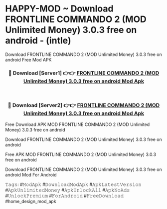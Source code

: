 # HAPPY-MOD ~ Download FRONTLINE COMMANDO 2 (MOD Unlimited Money) 3.0.3 free on android - (intle)
Download FRONTLINE COMMANDO 2 (MOD Unlimited Money) 3.0.3 free on android Free Mod APK

<div align="center">
<h3>🔴 Download [Server1] 👉👉 <a href="https://apk-comot.site?title=FRONTLINE_COMMANDO_2_(MOD_Unlimited_Money)_3.0.3_free_on_android">FRONTLINE COMMANDO 2 (MOD Unlimited Money) 3.0.3 free on android Mod Apk</a></h3><br>

<h3>🔴 Download [Server2] 👉👉 <a href="https://apk-comot.site?title=FRONTLINE_COMMANDO_2_(MOD_Unlimited_Money)_3.0.3_free_on_android">FRONTLINE COMMANDO 2 (MOD Unlimited Money) 3.0.3 free on android Mod Apk</a></h3>
</div>


Free Download APK MOD FRONTLINE COMMANDO 2 (MOD Unlimited Money) 3.0.3 free on android

Download FRONTLINE COMMANDO 2 (MOD Unlimited Money) 3.0.3 free on android 

Free APK MOD FRONTLINE COMMANDO 2 (MOD Unlimited Money) 3.0.3 free on android 

Download FRONTLINE COMMANDO 2 (MOD Unlimited Money) 3.0.3 free on android Mod For Android

𝚃𝚊𝚐𝚜: #𝙼𝚘𝚍𝙰𝚙𝚔 #𝙳𝚘𝚠𝚗𝚕𝚘𝚊𝚍𝙼𝚘𝚍𝙰𝚙𝚔 #𝙰𝚙𝚔𝙻𝚊𝚝𝚎𝚜𝚝𝚅𝚎𝚛𝚜𝚒𝚘𝚗 #𝙰𝚙𝚔𝚄𝚗𝚕𝚒𝚖𝚒𝚝𝚎𝚍𝙼𝚘𝚗𝚎𝚢 #𝙰𝚙𝚔𝚄𝚗𝚕𝚘𝚌𝚔𝙰𝚕𝚕 #𝙰𝚙𝚔𝙽𝚘𝙰𝚍𝚜 #𝚄𝚗𝚕𝚘𝚌𝚔𝙿𝚛𝚎𝚖𝚒𝚞𝚖 #𝙵𝚘𝚛𝙰𝚗𝚍𝚛𝚘𝚒𝚍 #𝙵𝚛𝚎𝚎𝙳𝚘𝚠𝚗𝚕𝚘𝚊𝚍 #home_design_mod_apk